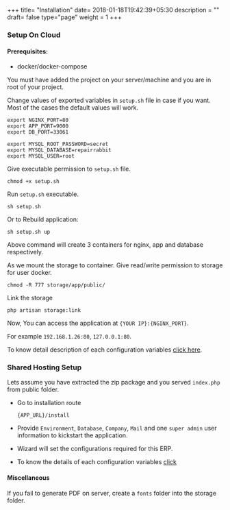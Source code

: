 +++
title= "Installation"
date= 2018-01-18T19:42:39+05:30
description = ""
draft= false
type="page"
weight = 1
+++

### Setup On Cloud

#### Prerequisites:

* docker/docker-compose

You must have added the project on your server/machine and you are in root of your project.

Change values of exported variables in `setup.sh` file in case if you want. Most of the cases the default values will work.

```
export NGINX_PORT=80
export APP_PORT=9000
export DB_PORT=33061

export MYSQL_ROOT_PASSWORD=secret
export MYSQL_DATABASE=repairrabbit
export MYSQL_USER=root
```

Give executable permission to `setup.sh` file.

```
chmod +x setup.sh
```

Run `setup.sh` executable.

```
sh setup.sh

```
Or to Rebuild application:

```
sh setup.sh up

```

Above command will create 3 containers for nginx, app and database respectively.

As we mount the storage to container. Give read/write permission to storage for user docker.

```
chmod -R 777 storage/app/public/
```
Link the storage

```
php artisan storage:link
```
Now, You can access the application at `{YOUR IP}:{NGINX_PORT}`.

For example `192.168.1.26:80`, `127.0.0.1:80`.

To know detail description of each configuration variables [click here](/installation-using-wizard/).

### Shared Hosting Setup

Lets assume you have extracted the zip package and you served `index.php` from public folder.

* Go to installation route

  ```
  {APP_URL}/install
  ```

* Provide `Environment`, `Database`, `Company`, `Mail` and one `super admin` user information to kickstart the application.

* Wizard will set the configurations required for this ERP.

* To know the details of each configuration variables [click](/installation-using-wizard/)


#### Miscellaneous

If you fail to generate PDF on server, create a `fonts` folder into the storage folder.
